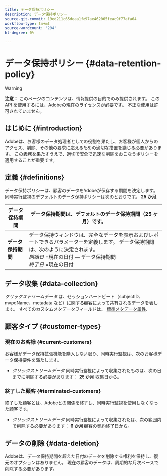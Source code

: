 ```yaml
---
title: データ保持ポリシー
description: データ保持ポリシー
source-git-commit: 19ed211c65deaa1fe97ae462065feac9f77afa64
workflow-type: tm+mt
source-wordcount: '294'
ht-degree: 0%

---
```



# データ保持ポリシー {#data-retention-policy}

>[!WARNING]
>
>**注意：** このページのコンテンツは、情報提供の目的でのみ提供されます。 この API を使用するには、Adobeの現在のライセンスが必要です。 不正な使用は許可されていません。


## はじめに {#introduction}

Adobeは、お客様のデータ処理者としての役割を果たし、お客様が個人からのアクセス、削除、その他の要求に応えるための適切な措置を講じる必要があります。 この義務を果たすうえで、適切で安全で迅速な削除をおこなうポリシーを適用することが重要です。

## 定義 {#definitions}

データ保持ポリシーは、顧客のデータをAdobeが保存する期間を決定します。 同時実行監視のデフォルトのデータ保持ポリシーは次のとおりです。 **25 か月**.

| データ保持期間 | データ保持期間は、デフォルトのデータ保持期間（25 ヶ月）です。 |
|---|---|
| **データ保持期間** | データ保持ウィンドウは、完全なデータを表示およびレポートできるパラメーターを定義します。 データ保持期間は、次のように決定されます。<br/> *開始日* =現在の日付 — データ保持期間 <br/>*終了日* =現在の日付 |

## データ収集 {#data-collection}

*クリックストリームデータ* は、セッションハートビート（subjectID、mvpdName、metadata など）に関する顧客によって共有されるデータを表します。 すべてのカスタムメタデータフィールドは、 [標準メタデータ属性](/help/concurrency-monitoring/standard-metadata-attributes.md).

## 顧客タイプ {#customer-types}

### 現在のお客様 {#current-customers}

お客様がデータ保持拡張機能を購入しない限り、同時実行監視は、次のお客様データ保持要件を満たします。

* *クリックストリームデータ* 同時実行監視によって収集されたものは、次の日までに削除する必要があります： **25 か月** 収集日から。

### 終了した顧客 {#terminated-customers}

終了した顧客とは、Adobeとの関係を終了し、同時実行監視を使用しなくなった顧客です。

* *クリックストリームデータ* 同時実行監視によって収集されたは、次の範囲内で削除する必要があります： **6 か月** 顧客の契約終了日から。

## データの削除 {#data-deletion}

Adobeは、データ保持期間を超えた日付のデータを削除する権利を保持し、復元のオプションはありません。 現在の顧客のデータは、周期的な月次ベースで削除する必要があります。

